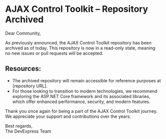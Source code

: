 # AJAX Control Toolkit – Repository Archived

Dear Community,

As previously announced, the AJAX Control Toolkit repository has been archived as of today. This repository is now in a read-only state, meaning no new issues or pull requests will be accepted.

## Resources:

* The archived repository will remain accessible for reference purposes at [repository URL].
* For those looking to transition to modern technologies, we recommend exploring the ASP.NET Core framework and its associated libraries, which offer enhanced performance, security, and modern features.
  
Thank you once again for being a part of the AJAX Control Toolkit journey. We appreciate your support and contributions over the years.

Best regards,  
The DevExpress Team
